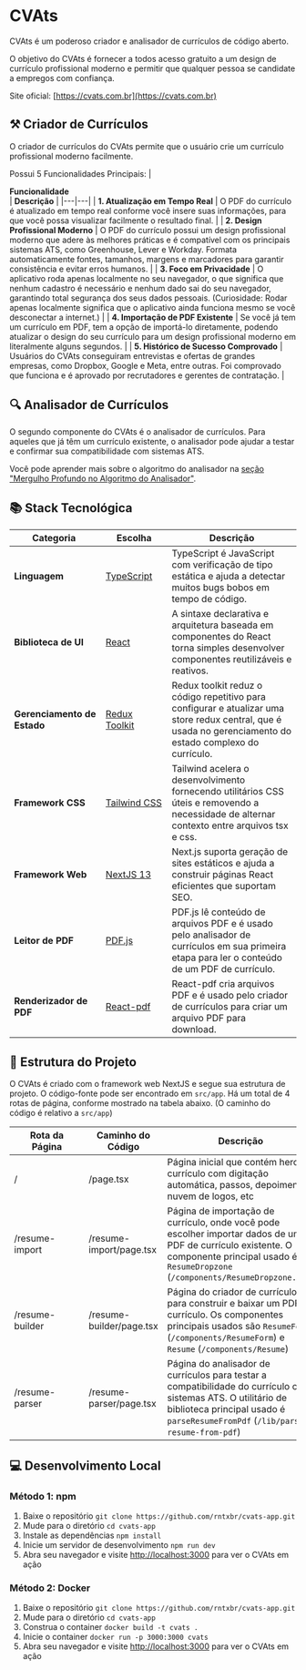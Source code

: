 # CVAts

CVAts é um poderoso criador e analisador de currículos de código aberto.

O objetivo do CVAts é fornecer a todos acesso gratuito a um design de currículo profissional moderno e permitir que qualquer pessoa se candidate a empregos com confiança.

Site oficial: [https://cvats.com.br](https://cvats.com.br)

## ⚒️ Criador de Currículos

O criador de currículos do CVAts permite que o usuário crie um currículo profissional moderno facilmente.

Possui 5 Funcionalidades Principais:
| <div style="width:285px">**Funcionalidade**</div> | **Descrição** |
|---|---|
| **1. Atualização em Tempo Real** | O PDF do currículo é atualizado em tempo real conforme você insere suas informações, para que você possa visualizar facilmente o resultado final. |
| **2. Design Profissional Moderno** | O PDF do currículo possui um design profissional moderno que adere às melhores práticas e é compatível com os principais sistemas ATS, como Greenhouse, Lever e Workday. Formata automaticamente fontes, tamanhos, margens e marcadores para garantir consistência e evitar erros humanos. |
| **3. Foco em Privacidade** | O aplicativo roda apenas localmente no seu navegador, o que significa que nenhum cadastro é necessário e nenhum dado sai do seu navegador, garantindo total segurança dos seus dados pessoais. (Curiosidade: Rodar apenas localmente significa que o aplicativo ainda funciona mesmo se você desconectar a internet.) |
| **4. Importação de PDF Existente** | Se você já tem um currículo em PDF, tem a opção de importá-lo diretamente, podendo atualizar o design do seu currículo para um design profissional moderno em literalmente alguns segundos. |
| **5. Histórico de Sucesso Comprovado** | Usuários do CVAts conseguiram entrevistas e ofertas de grandes empresas, como Dropbox, Google e Meta, entre outras. Foi comprovado que funciona e é aprovado por recrutadores e gerentes de contratação. |

## 🔍 Analisador de Currículos

O segundo componente do CVAts é o analisador de currículos. Para aqueles que já têm um currículo existente, o analisador pode ajudar a testar e confirmar sua compatibilidade com sistemas ATS.

Você pode aprender mais sobre o algoritmo do analisador na [seção "Mergulho Profundo no Algoritmo do Analisador"](https://cvats.com.br/resume-parser).

## 📚 Stack Tecnológica

| <div style="width:140px">**Categoria**</div> | <div style="width:100px">**Escolha**</div>                  | **Descrição**                                                                                                                                              |
| -------------------------------------------- | ----------------------------------------------------------- | ---------------------------------------------------------------------------------------------------------------------------------------------------------- |
| **Linguagem**                                | [TypeScript](https://github.com/microsoft/TypeScript)       | TypeScript é JavaScript com verificação de tipo estática e ajuda a detectar muitos bugs bobos em tempo de código.                                          |
| **Biblioteca de UI**                         | [React](https://github.com/facebook/react)                  | A sintaxe declarativa e arquitetura baseada em componentes do React torna simples desenvolver componentes reutilizáveis e reativos.                        |
| **Gerenciamento de Estado**                  | [Redux Toolkit](https://github.com/reduxjs/redux-toolkit)   | Redux toolkit reduz o código repetitivo para configurar e atualizar uma store redux central, que é usada no gerenciamento do estado complexo do currículo. |
| **Framework CSS**                            | [Tailwind CSS](https://github.com/tailwindlabs/tailwindcss) | Tailwind acelera o desenvolvimento fornecendo utilitários CSS úteis e removendo a necessidade de alternar contexto entre arquivos tsx e css.               |
| **Framework Web**                            | [NextJS 13](https://github.com/vercel/next.js)              | Next.js suporta geração de sites estáticos e ajuda a construir páginas React eficientes que suportam SEO.                                                  |
| **Leitor de PDF**                            | [PDF.js](https://github.com/mozilla/pdf.js)                 | PDF.js lê conteúdo de arquivos PDF e é usado pelo analisador de currículos em sua primeira etapa para ler o conteúdo de um PDF de currículo.               |
| **Renderizador de PDF**                      | [React-pdf](https://github.com/diegomura/react-pdf)         | React-pdf cria arquivos PDF e é usado pelo criador de currículos para criar um arquivo PDF para download.                                                  |

## 📁 Estrutura do Projeto

O CVAts é criado com o framework web NextJS e segue sua estrutura de projeto. O código-fonte pode ser encontrado em `src/app`. Há um total de 4 rotas de página, conforme mostrado na tabela abaixo. (O caminho do código é relativo a `src/app`)

| <div style="width:115px">**Rota da Página**</div> | **Caminho do Código**    | **Descrição**                                                                                                                                                                                    |
| ------------------------------------------------- | ------------------------ | ------------------------------------------------------------------------------------------------------------------------------------------------------------------------------------------------ |
| /                                                 | /page.tsx                | Página inicial que contém hero, currículo com digitação automática, passos, depoimentos, nuvem de logos, etc                                                                                     |
| /resume-import                                    | /resume-import/page.tsx  | Página de importação de currículo, onde você pode escolher importar dados de um PDF de currículo existente. O componente principal usado é `ResumeDropzone` (`/components/ResumeDropzone.tsx`)   |
| /resume-builder                                   | /resume-builder/page.tsx | Página do criador de currículos para construir e baixar um PDF de currículo. Os componentes principais usados são `ResumeForm` (`/components/ResumeForm`) e `Resume` (`/components/Resume`)      |
| /resume-parser                                    | /resume-parser/page.tsx  | Página do analisador de currículos para testar a compatibilidade do currículo com sistemas ATS. O utilitário de biblioteca principal usado é `parseResumeFromPdf` (`/lib/parse-resume-from-pdf`) |

## 💻 Desenvolvimento Local

### Método 1: npm

1. Baixe o repositório `git clone https://github.com/rntxbr/cvats-app.git`
2. Mude para o diretório `cd cvats-app`
3. Instale as dependências `npm install`
4. Inicie um servidor de desenvolvimento `npm run dev`
5. Abra seu navegador e visite [http://localhost:3000](http://localhost:3000) para ver o CVAts em ação

### Método 2: Docker

1. Baixe o repositório `git clone https://github.com/rntxbr/cvats-app.git`
2. Mude para o diretório `cd cvats-app`
3. Construa o container `docker build -t cvats .`
4. Inicie o container `docker run -p 3000:3000 cvats`
5. Abra seu navegador e visite [http://localhost:3000](http://localhost:3000) para ver o CVAts em ação
